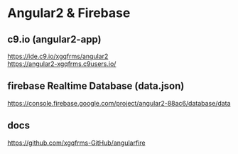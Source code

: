# Angular2 & Firebase


## c9.io (angular2-app)
https://ide.c9.io/xgqfrms/angular2  
https://angular2-xgqfrms.c9users.io/  

## firebase Realtime Database (data.json)
https://console.firebase.google.com/project/angular2-88ac6/database/data  


## docs
https://github.com/xgqfrms-GitHub/angularfire  





